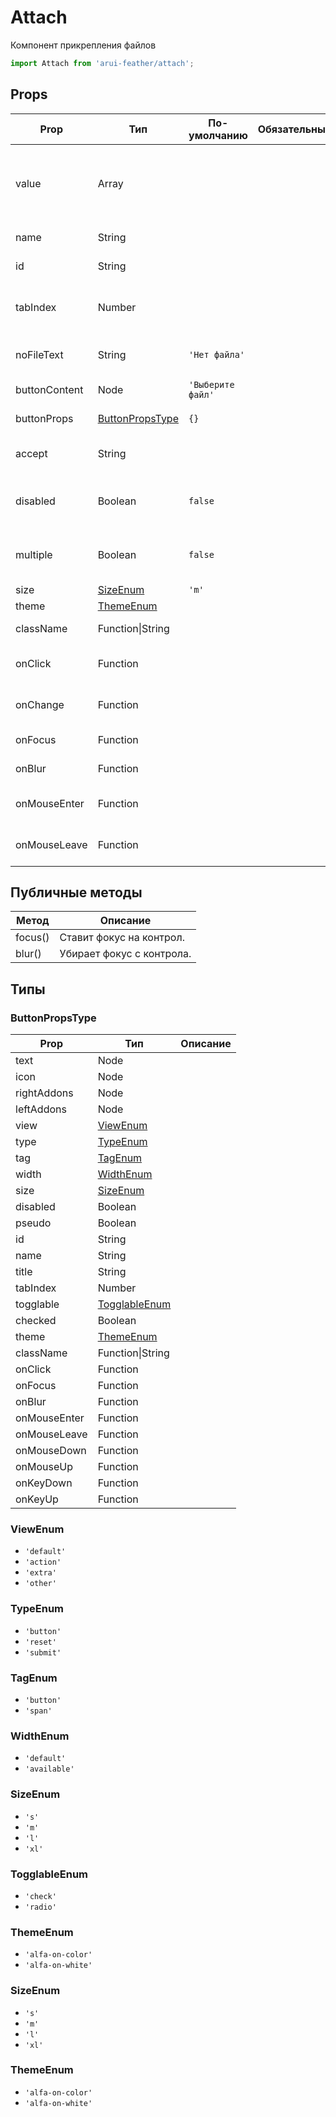 # Attach

Компонент прикрепления файлов

```javascript
import Attach from 'arui-feather/attach';
```




## Props


| Prop  | Тип  | По-умолчанию | Обязательный | Описание |
| ----- | ---- | ------------ | ------------ |----------|
| value | Array |  |  | Содержимое поля ввода, указанное по умолчанию. Принимает массив объектов типа File или null. |
| name | String |  |  | Уникальное имя блока |
| id | String |  |  | Идентификатор компонента в DOM |
| tabIndex | Number |  |  | Последовательность перехода между контролами при нажатии на Tab |
| noFileText | String | `'Нет файла'`  |  | Текст для случая, когда файл не загружен |
| buttonContent | Node | `'Выберите файл'`  |  | Содержимое кнопки для выбора файла |
| buttonProps | [ButtonPropsType](#ButtonPropsType) | `{}`  |  | Свойства для кнопки |
| accept | String |  |  | Доступные для выбора MIME типы файлов |
| disabled | Boolean | `false`  |  | Управление возможностью изменения значения компонента |
| multiple | Boolean | `false`  |  | Управляет возможностью выбора нескольких файлов |
| size | [SizeEnum](#SizeEnum) | `'m'`  |  | Размер компонента |
| theme | [ThemeEnum](#ThemeEnum) |  |  | Тема компонента |
| className | Function\|String |  |  | Дополнительный класс |
| onClick | Function |  |  | Обработчик клика по компоненту кнопки |
| onChange | Function |  |  | Обработчик изменения значения 'value' |
| onFocus | Function |  |  | Обработчик фокуса компонента |
| onBlur | Function |  |  | Обработчик снятия фокуса компонента |
| onMouseEnter | Function |  |  | Обработчик события наведения курсора на кнопку |
| onMouseLeave | Function |  |  | Обработчик события снятия курсора с кнопки |





## Публичные методы
| Метод  | Описание |
| ------ | -------- |
| focus() | Ставит фокус на контрол. |
| blur() | Убирает фокус с контрола. |





## Типы




### <a id="ButtonPropsType"></a>ButtonPropsType

| Prop  | Тип  | Описание |
| ----- | ---- |----------|
| text | Node |  |
| icon | Node |  |
| rightAddons | Node |  |
| leftAddons | Node |  |
| view | [ViewEnum](#ViewEnum) |  |
| type | [TypeEnum](#TypeEnum) |  |
| tag | [TagEnum](#TagEnum) |  |
| width | [WidthEnum](#WidthEnum) |  |
| size | [SizeEnum](#SizeEnum) |  |
| disabled | Boolean |  |
| pseudo | Boolean |  |
| id | String |  |
| name | String |  |
| title | String |  |
| tabIndex | Number |  |
| togglable | [TogglableEnum](#TogglableEnum) |  |
| checked | Boolean |  |
| theme | [ThemeEnum](#ThemeEnum) |  |
| className | Function\|String |  |
| onClick | Function |  |
| onFocus | Function |  |
| onBlur | Function |  |
| onMouseEnter | Function |  |
| onMouseLeave | Function |  |
| onMouseDown | Function |  |
| onMouseUp | Function |  |
| onKeyDown | Function |  |
| onKeyUp | Function |  |







### <a id="ViewEnum"></a>ViewEnum

 * `'default'`
 * `'action'`
 * `'extra'`
 * `'other'`


### <a id="TypeEnum"></a>TypeEnum

 * `'button'`
 * `'reset'`
 * `'submit'`


### <a id="TagEnum"></a>TagEnum

 * `'button'`
 * `'span'`


### <a id="WidthEnum"></a>WidthEnum

 * `'default'`
 * `'available'`


### <a id="SizeEnum"></a>SizeEnum

 * `'s'`
 * `'m'`
 * `'l'`
 * `'xl'`


### <a id="TogglableEnum"></a>TogglableEnum

 * `'check'`
 * `'radio'`


### <a id="ThemeEnum"></a>ThemeEnum

 * `'alfa-on-color'`
 * `'alfa-on-white'`


### <a id="SizeEnum"></a>SizeEnum

 * `'s'`
 * `'m'`
 * `'l'`
 * `'xl'`


### <a id="ThemeEnum"></a>ThemeEnum

 * `'alfa-on-color'`
 * `'alfa-on-white'`



